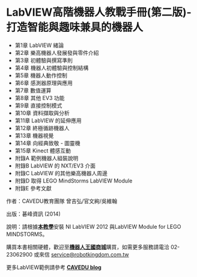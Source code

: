 # LabVIEW高階機器人教戰手冊(第二版)-打造智能與趣味兼具的機器人 

* 第1章  LabVIEW 緒論
* 第2章  樂高機器人發展發與零件介紹
* 第3章  初體驗與撰寫準則
* 第4章  機器人初體驗與控制結構
* 第5章  機器人動作控制
* 第6章  感測器原理與應用
* 第7章  數值運算
* 第8章  其他 EV3 功能
* 第9章  直接控制模式
* 第10章 資料擷取與分析
* 第11章 LabVIEW 的延伸應用
* 第12章 終極循跡機器人
* 第13章 機器視覺
* 第14章 向經典致敬 - 圖靈機
* 第15章 Kinect 體感互動
* 附錄A 範例機器人組裝說明
* 附錄B LabVIEW 的 NXT/EV3 介面
* 附錄C LabVIEW 的其他樂高機器人周邊
* 附錄D 取得 LEGO MindStorms LabVIEW Module
* 附錄E 參考文獻

作者：CAVEDU教育團隊 曾吉弘/官文絢/吳維翰

出版：碁峰資訊 (2014) 

說明：請根據[**本教學**](https://blog.cavedu.com/2014/05/04/ev3-labviewlabview-module-for-lego-mindstorms-%E5%8F%AF%E4%BB%A5%E4%B8%8B%E8%BC%89%E4%BA%86/)安裝 NI LabVIEW 2012 與LabVIEW Module for LEGO MINDSTORMS。

購買本書相關硬體，歡迎至[**機器人王國商城**](https://www.robotkingdom.com.tw/?s=7697&post_type=product/)購買，如需更多服務請電洽 02-23062900 或來信 [service@robotkingdom.com.tw](mailto:service@robotkingdom.com.tw)

更多LabVIEW範例請參考 [**CAVEDU blog**](http://blog.cavedu.com/?s=labview)
